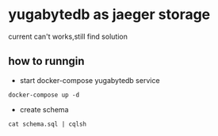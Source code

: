 # yugabytedb as jaeger storage

current can't works,still find solution


## how to runngin


* start docker-compose yugabytedb service

```code
docker-compose up -d
```

* create schema

```code
cat schema.sql | cqlsh
```
